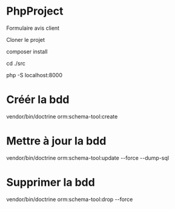 # PhpProject
Formulaire avis client

Cloner le projet

composer install

cd ./src

php -S localhost:8000 


# Créér la bdd
vendor/bin/doctrine orm:schema-tool:create

# Mettre à jour la bdd
vendor/bin/doctrine orm:schema-tool:update --force --dump-sql

# Supprimer la bdd 
vendor/bin/doctrine orm:schema-tool:drop --force
